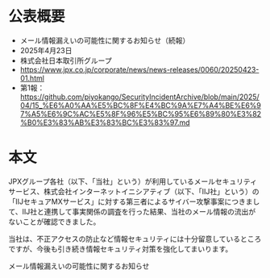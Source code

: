 # 公表概要
- メール情報漏えいの可能性に関するお知らせ（続報）
- 2025年4月23日
- 株式会社日本取引所グループ
- https://www.jpx.co.jp/corporate/news/news-releases/0060/20250423-01.html
- 第1報：https://github.com/piyokango/SecurityIncidentArchive/blob/main/2025/04/15_%E6%A0%AA%E5%BC%8F%E4%BC%9A%E7%A4%BE%E6%97%A5%E6%9C%AC%E5%8F%96%E5%BC%95%E6%89%80%E3%82%B0%E3%83%AB%E3%83%BC%E3%83%97.md

# 本文
JPXグループ各社（以下、「当社」という）が利用しているメールセキュリティサービス、株式会社インターネットイニシアティブ（以下、「IIJ社」という）の「IIJセキュアMXサービス」に対する第三者によるサイバー攻撃事案につきまして、IIJ社と連携して事実関係の調査を行った結果、当社のメール情報の流出がないことが確認できました。

当社は、不正アクセスの防止など情報セキュリティには十分留意しているところですが、今後も引き続き情報セキュリティ対策を強化してまいります。

メール情報漏えいの可能性に関するお知らせ

